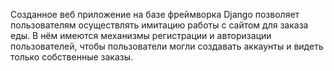 Созданное веб приложение на базе фреймворка Django позволяет пользователям осуществлять имитацию работы с сайтом для заказа еды. В нём имеются механизмы регистрации и авторизации пользователей, чтобы пользователи могли создавать аккаунты и видеть только собственные заказы.
